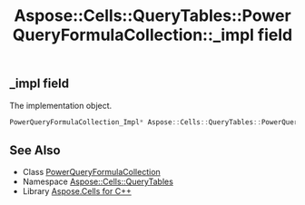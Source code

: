﻿---
title: Aspose::Cells::QueryTables::PowerQueryFormulaCollection::_impl field
linktitle: _impl
second_title: Aspose.Cells for C++ API Reference
description: 'Aspose::Cells::QueryTables::PowerQueryFormulaCollection::_impl field. The implementation object in C++.'
type: docs
weight: 800
url: /cpp/aspose.cells.querytables/powerqueryformulacollection/_impl/
---
## _impl field


The implementation object.

```cpp
PowerQueryFormulaCollection_Impl* Aspose::Cells::QueryTables::PowerQueryFormulaCollection::_impl
```

## See Also

* Class [PowerQueryFormulaCollection](../)
* Namespace [Aspose::Cells::QueryTables](../../)
* Library [Aspose.Cells for C++](../../../)
